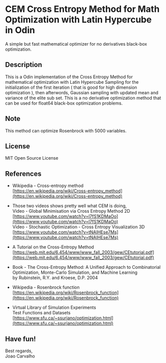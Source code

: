 # CEM Cross Entropy Method for Math Optimization with Latin Hypercube in Odin
A simple but fast mathematical optimizer for no derivatives black-box optimization. 

## Description
This is a Odin implementation of the Cross Entropy Method for mathematical optimization with Latin Hypercube Sampling for the initialization of the first iteration ( that is good for high dimension optimization ), then afterwords, Gaussian sampling with updated mean and variance of the elite sub set. This is a no derivative optimization method that can be used for float64 black-box optimization problems.

## Note
This method can optimize Rosenbrock with 5000 variables.

## License
MIT Open Source License

## References
- Wikipedia - Cross-entropy method <br> 
  [https://en.wikipedia.org/wiki/Cross-entropy_method](https://en.wikipedia.org/wiki/Cross-entropy_method)

- Those two videos shows pretty well what CEM is doing, <br>
  Video - Global Minimisation via Cross Entropy Method 2D <br>
  [https://www.youtube.com/watch?v=l7fS1KDMaOo](https://www.youtube.com/watch?v=l7fS1KDMaOo) <br>
  Video - Stochastic Optimization - Cross Entropy Visualization 3D <br>
  [https://www.youtube.com/watch?v=tNAIHEse7Ms](https://www.youtube.com/watch?v=tNAIHEse7Ms)

- A Tutorial on the Cross-Entropy Method <br>
  [https://web.mit.edu/6.454/www/www_fall_2003/gew/CEtutorial.pdf](https://web.mit.edu/6.454/www/www_fall_2003/gew/CEtutorial.pdf)

- Book - The Cross-Entropy Method: A Unified Approach to Combinatorial Optimization, Monte-Carlo Simulation, and Machine Learning <br>
  by Rubinstein, R.Y. and Kroese, D.P. 2004

- Wikipedia - Rosenbrock function <br>
  [https://en.wikipedia.org/wiki/Rosenbrock_function](https://en.wikipedia.org/wiki/Rosenbrock_function) 

- Virtual Library of Simulation Experiments <br>
  Test Functions and Datasets <br>
  [https://www.sfu.ca/~ssurjano/optimization.html](https://www.sfu.ca/~ssurjano/optimization.html)

## Have fun!
Best regards, <br>
Joao Carvalho
